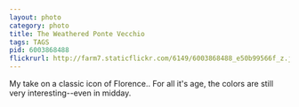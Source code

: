 ```yaml
---
layout: photo
category: photo
title: The Weathered Ponte Vecchio
tags: TAGS
pid: 6003868488
flickrurl: http://farm7.staticflickr.com/6149/6003868488_e50b99566f_z.jpg
---
```


My take on a classic icon of Florence.. For all it's age, the colors are still very interesting--even in midday.
